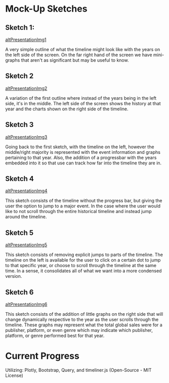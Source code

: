 # Mock-Up Sketches

## Sketch 1:

[altPresentationImg1](PresentationImg6.png)

A very simple outline of what the timeline might look like with the years on the left side of the screen.
On the far right hand of the screen we have mini-graphs that aren't as significant but may be useful to know.

## Sketch 2

[altPresentationImg2](PresentationImg5.png)

A variation of the first outline where instead of the years being in the left side, it's in the middle.
The left side of the screen shows the history at that year and the charts shown on the right side of the
timeline.

## Sketch 3

[altPresentationImg3](PresentationImg4.png)

Going back to the first sketch, with the timeline on the left, however the middle/right majority is represented with
the event information and graphs pertaining to that year. Also, the addition of a progressbar with the years
embedded into it so that use can track how far into the timeline they are in.

## Sketch 4

[altPresentationImg4](PresentationImg3.png)

This sketch consists of the timeline without the progress bar, but giving the user the option to jump to a major event.
In the case where the user would like to not scroll through the entire historical timeline and instead jump around
the timeline.

## Sketch 5

[altPresentationImg5](PresentationImg2.png)

This sketch consists of removing explicit jumps to parts of the timeline. The timeline on the left is available for 
the user to click on a certain dot to jump to that specific year, or choose to scroll through the timeline at the same time.
In a sense, it consolidates all of what we want into a more condensed version.

## Sketch 6

[altPresentationImg6](PresentationImg1.png)

This sketch consists of the addition of little graphs on the right side that will change dynamically
respective to the year as the user scrolls through the timeline. These graphs may represent what the
total global sales were for a publisher, platform, or even genre which may indicate which publisher, 
platform, or genre performed best for that year.

# Current Progress

Utilizing: Plotly, Bootstrap, Query, and timeliner.js (Open-Source - MIT License)


